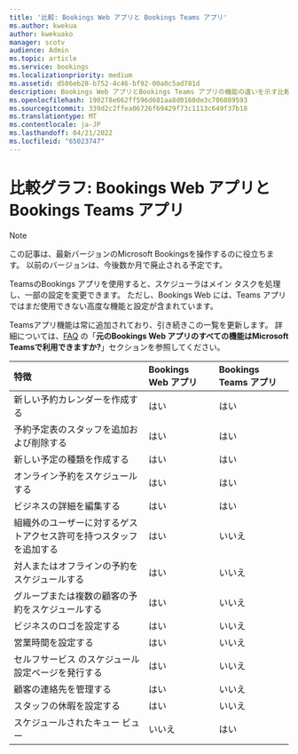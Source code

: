 ```yaml
---
title: '比較: Bookings Web アプリと Bookings Teams アプリ'
ms.author: kwekua
author: kwekuako
manager: scotv
audience: Admin
ms.topic: article
ms.service: bookings
ms.localizationpriority: medium
ms.assetid: d586eb28-b752-4c46-bf92-00a0c5ad781d
description: Bookings Web アプリとBookings Teams アプリの機能の違いを示す比較グラフ。
ms.openlocfilehash: 190278e662ff596d681aa8d0160de3c706089593
ms.sourcegitcommit: 339d2c2ffea06726f69429f73c1113c649f37b18
ms.translationtype: MT
ms.contentlocale: ja-JP
ms.lasthandoff: 04/21/2022
ms.locfileid: "65023747"
---
```

# <a name="comparison-chart-bookings-web-app-vs-bookings-teams-app"></a>比較グラフ: Bookings Web アプリと Bookings Teams アプリ

> [!NOTE]
> この記事は、最新バージョンのMicrosoft Bookingsを操作するのに役立ちます。 以前のバージョンは、今後数か月で廃止される予定です。

TeamsのBookings アプリを使用すると、スケジューラはメイン タスクを処理し、一部の設定を変更できます。 ただし、Bookings Web には、Teams アプリではまだ使用できない高度な機能と設定が含まれています。

Teamsアプリ機能は常に追加されており、引き続きこの一覧を更新します。 詳細については、[FAQ](bookings-faq.yml) の「**元のBookings Web アプリのすべての機能はMicrosoft Teamsで利用できますか?**」セクションを参照してください。

| 特徴 | Bookings Web アプリ | Bookings Teams アプリ |
|:---|:---|:---|
| 新しい予約カレンダーを作成する | はい | はい |
| 予約予定表のスタッフを追加および削除する | はい | はい |
| 新しい予定の種類を作成する | はい | はい |
| オンライン予約をスケジュールする | はい | はい |
| ビジネスの詳細を編集する | はい | はい |
| 組織外のユーザーに対するゲストアクセス許可を持つスタッフを追加する | はい | いいえ |
| 対人またはオフラインの予約をスケジュールする | はい | いいえ |
| グループまたは複数の顧客の予約をスケジュールする | はい | いいえ |
| ビジネスのロゴを設定する | はい | いいえ |
| 営業時間を設定する | はい | いいえ |
| セルフサービス のスケジュール設定ページを発行する | はい | いいえ |
| 顧客の連絡先を管理する | はい | いいえ |
| スタッフの休暇を設定する | はい | いいえ |
| スケジュールされたキュー ビュー | いいえ | はい |
